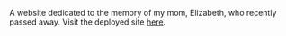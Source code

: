 A website dedicated to the memory of my mom, Elizabeth, who recently passed away. Visit the deployed site [here](https://www.elizabethjamorabon.com/).
